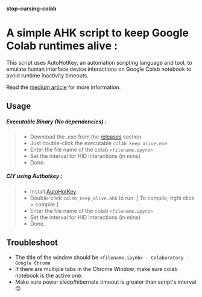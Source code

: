 #### stop-cursing-colab

# A simple AHK script to keep Google Colab runtimes alive :

This script uses AutoHotKey, an automation scripting language and tool, to emulate human interface device interactions on Google Colab notebook to avoid runtime inactivity timeouts.

Read the [medium article](https://medium.com/analytics-vidhya/how-to-save-google-colab-notebooks-from-runtime-timeouts-4aa133375a7e) for more information. 

## Usage

##### Executable Binary (No dependencies) : 
> - Download the .exe from the [releases](https://github.com/sour4bh/stop-cursing-colab/releases) section. 
> - Just double-click the executable `colab_keep_alive.exe`
> - Enter the file name of the colab `<filename.ipynb>` 
> - Set the interval for HID interactions (in mins)
> - Done. 

##### CIY using Authotkey :
> - Install [AutoHotKey](https://www.autohotkey.com/download/ahk-install.exe)
> - Double-click `colab_keep_alive.ahk` to run. [ To compile, right click > compile ]
> - Enter the file name of the colab `<filename.ipynb>` 
> - Set the interval for HID interactions (in mins)
> - Done. 

## Troubleshoot
- The title of the window should be `<filename.ipynb> - Colaboratory - Google Chrome`
- If there are multiple tabs in the Chrome Window, make sure colab notebook is the active one. 
- Make sure power sleep/hibernate timeout is greater than script's interval 🙃
